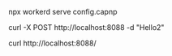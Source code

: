 npx workerd serve config.capnp 


curl -X POST http://localhost:8088 -d "Hello2"


curl http://localhost:8088/